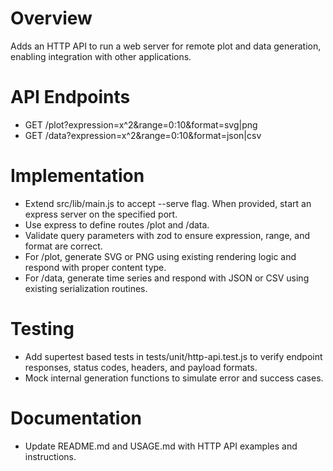 # Overview
Adds an HTTP API to run a web server for remote plot and data generation, enabling integration with other applications.

# API Endpoints
- GET /plot?expression=x^2&range=0:10&format=svg|png
- GET /data?expression=x^2&range=0:10&format=json|csv

# Implementation
- Extend src/lib/main.js to accept --serve <port> flag. When provided, start an express server on the specified port.
- Use express to define routes /plot and /data.
- Validate query parameters with zod to ensure expression, range, and format are correct.
- For /plot, generate SVG or PNG using existing rendering logic and respond with proper content type.
- For /data, generate time series and respond with JSON or CSV using existing serialization routines.

# Testing
- Add supertest based tests in tests/unit/http-api.test.js to verify endpoint responses, status codes, headers, and payload formats.
- Mock internal generation functions to simulate error and success cases.

# Documentation
- Update README.md and USAGE.md with HTTP API examples and instructions.
